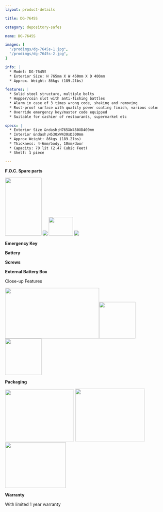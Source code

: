 ```yaml
---
layout: product-details

title: DG-7645S

category: depository-safes

name: DG-7645S

images: [
  "/prodimgs/dg-7645s-1.jpg",
  "/prodimgs/dg-7645s-2.jpg",
]

info: |
  * Model: DG-7645S
  * Exterior Size: H 765mm X W 450mm X D 400mm
  * Approx. Weight: 86kgs (189.2lbs)

features: |
  * Solid steel structure, multiple bolts
  * Hopper/coin slot with anti-fishing battles
  * Alarm in case of 3 times wrong code, shaking and removing
  * Rust-proof surface with quality power coating finish, various colors available
  * Override emergency key/master code equipped
  * Suitable for cashier of restaurants, supermarket etc

specs: |
  * Exterior Size &ndash;H765XW450XD400mm
  * Interior &ndash;H530xW430xD300mm
  * Approx Weight: 86kgs (189.2lbs) 
  * Thickness: 4-6mm/body, 10mm/door
  * Capacity: 70 lit (2.47 Cubic Feet)
  * Shelf: 1 piece

---
```


**F.O.C. Spare parts**

<img src="{PRODIMGS}/prodimgs/dg-7645s-3.jpg" style="width: 120px; height: 190px;" />

<img src="{PRODIMGS}/prodimgs/dg-7645s-4.jpg" />

<img src="{PRODIMGS}/prodimgs/dg-7645s-5.jpg" style="width: 80px; height: 61px;" />

<img src="{PRODIMGS}/prodimgs/dg-7645s-6.jpg" />

**Emergency Key**

**Battery**

**Screws**

**External Battery Box**

Close-up Features

<img alt="" src="{PRODIMGS}/prodimgs/dg-7645s-7.jpg" style="width: 310px; height: 166px;" /><img alt="" src="{PRODIMGS}/prodimgs/dg-7645s-8.jpg" style="width: 120px; height: 120px;" /><img alt="" src="{PRODIMGS}/prodimgs/dg-7645s-9.jpg" style="width: 120px; height: 120px;" />

**Packaging**

<img alt="" src="{PRODIMGS}/prodimgs/dg-7645s-10.jpg" style="width: 227px; height: 170px;" />

<img alt="" src="{PRODIMGS}/prodimgs/dg-7645s-11.jpg" style="width: 230px; height: 173px;" />

<img alt="" src="{PRODIMGS}/prodimgs/dg-7645s-12.jpg" style="width: 200px; height: 150px;" />

**Warranty**

With limited 1 year warranty
